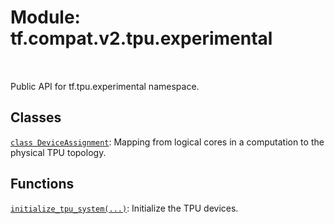 <div itemscope itemtype="http://developers.google.com/ReferenceObject">
<meta itemprop="name" content="tf.compat.v2.tpu.experimental" />
<meta itemprop="path" content="Stable" />
</div>

# Module: tf.compat.v2.tpu.experimental


<table class="tfo-notebook-buttons tfo-api" align="left">
</table>



Public API for tf.tpu.experimental namespace.



## Classes

[`class DeviceAssignment`](../../../../tf/tpu/experimental/DeviceAssignment.md): Mapping from logical cores in a computation to the physical TPU topology.

## Functions

[`initialize_tpu_system(...)`](../../../../tf/tpu/experimental/initialize_tpu_system.md): Initialize the TPU devices.

